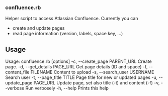 ### confluence.rb

Helper script to access Atlassian Confluence. Currently you can

* create and update pages
* read page information (version, labels, space key, ...)

Usage
-----

Usage: confluence.rb [options]
    -c, --create_page PARENT_URL     Create page. 
    -d, --get_details PAGE_URL       Get page details (ID and space)
    -f, --content_file FILENAME      Content to upload
    -s, --search_user USERNAME       Search user
    -t, --page_title TITLE           Page title for new or updated pages
    -u, --update_page PAGE_URL       Update page, set also title (-t) and content (-f)
    -v, --verbose                    Run verbosely
    -h, --help                       Prints this help
